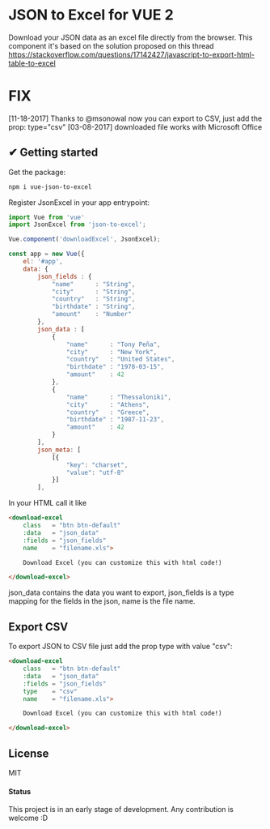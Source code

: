 # JSON to Excel for VUE 2
Download your JSON data as an excel file directly from the browser. This component it's based on the solution proposed on this thread https://stackoverflow.com/questions/17142427/javascript-to-export-html-table-to-excel

# FIX
[11-18-2017] Thanks to @msonowal now you can export to CSV, just add the prop: type="csv"
[03-08-2017] downloaded file works with Microsoft Office


## ✔ Getting started

Get the package:
```bash
npm i vue-json-to-excel
```

Register JsonExcel in your app entrypoint:
```js
import Vue from 'vue'
import JsonExcel from 'json-to-excel';

Vue.component('downloadExcel', JsonExcel);

const app = new Vue({
	el: '#app',
	data: {
		json_fields : {
		    "name"      : "String",
		    "city"      : "String",
		    "country"   : "String",
		    "birthdate" : "String",
		    "amount"    : "Number"
		},
		json_data : [
		    {
		        "name"      : "Tony Peña",
		        "city"      : "New York",
		        "country"   : "United States",
		        "birthdate" : "1978-03-15",
		        "amount"    : 42
		    },
		    {
		        "name"      : "Thessaloniki",
		        "city"      : "Athens",
		        "country"   : "Greece",
		        "birthdate" : "1987-11-23",
		        "amount"    : 42
		    }
		],
		json_meta: [
			[{
				"key": "charset",
				"value": "utf-8"
			}]
		],
```

In your HTML call it like

```html
<download-excel
	class   = "btn btn-default"
	:data   = "json_data"
	:fields = "json_fields"
	name    = "filename.xls">

	Download Excel (you can customize this with html code!)

</download-excel>
```
json_data contains the data you want to export, json_fields is a type mapping
for the fields in the json, name is the file name.

## Export CSV
To export JSON to CSV file just add the prop type with value "csv":

```html
<download-excel
	class   = "btn btn-default"
	:data   = "json_data"
	:fields = "json_fields"
	type    = "csv"
	name    = "filename.xls">

	Download Excel (you can customize this with html code!)

</download-excel>
```


## License
MIT



#### Status
This project is in an early stage of development. Any contribution is welcome :D
